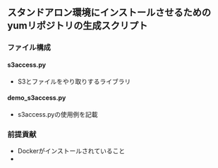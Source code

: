 ## スタンドアロン環境にインストールさせるためのyumリポジトリの生成スクリプト
### ファイル構成
#### s3access.py
- S3とファイルをやり取りするライブラリ

#### demo_s3access.py
- s3access.pyの使用例を記載

### 前提貢献
- Dockerがインストールされていること
- 
